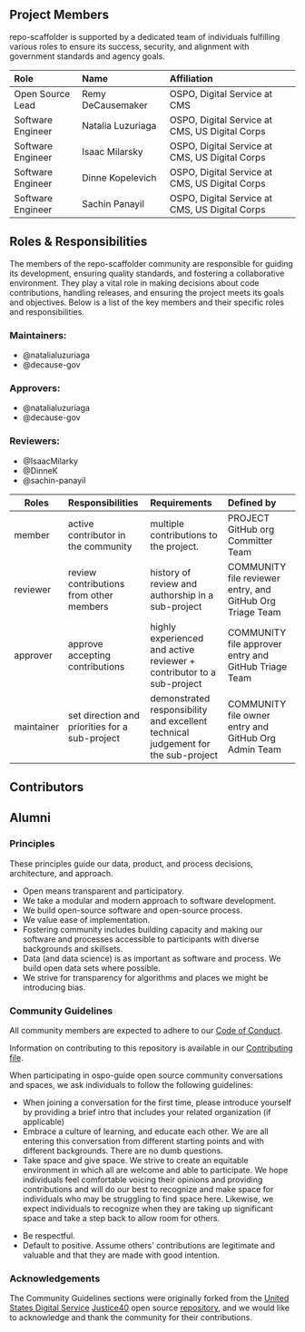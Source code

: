 ## Project Members 
<!-- TODO: Who are the points of contact in your project who are responsible/accountable for the project? This can often be an engineering or design manager or leader, who may or may not be the primary maintainers of the project. 
 Roles to include, but not limited to: Project Owner, Technical Lead, Developers/Contributors, Community Manager, Security Team, Policy Advisor, Contracting Officer's Representative, Compliance Officer, Procurement Officer --> 

repo-scaffolder is supported by a dedicated team of individuals fulfilling various roles to ensure its success, security, and alignment with government standards and agency goals.

| Role              | Name              | Affiliation                                    |
| :---------------- | :---------------- | :--------------------------------------------- |
| Open Source Lead  | Remy DeCausemaker | OSPO, Digital Service at CMS                   |
| Software Engineer | Natalia Luzuriaga | OSPO, Digital Service at CMS, US Digital Corps |
| Software Engineer | Isaac Milarsky    | OSPO, Digital Service at CMS, US Digital Corps |
| Software Engineer | Dinne Kopelevich  | OSPO, Digital Service at CMS, US Digital Corps |
| Software Engineer | Sachin Panayil    | OSPO, Digital Service at CMS, US Digital Corps |

## Roles & Responsibilities

The members of the repo-scaffolder community are responsible for guiding its development, ensuring quality standards, and fostering a collaborative environment. They play a vital role in making decisions about code contributions, handling releases, and ensuring the project meets its goals and objectives. Below is a list of the key members and their specific roles and responsibilities.

### Maintainers:

- @natalialuzuriaga
- @decause-gov

### Approvers:

- @natalialuzuriaga
- @decause-gov

### Reviewers:

- @IsaacMilarky
- @DinneK
- @sachin-panayil

| Roles      | Responsibilities                               | Requirements                                                                      | Defined by                                                |
| ---------- | :--------------------------------------------- | :-------------------------------------------------------------------------------- | :-------------------------------------------------------- |
| member     | active contributor in the community            | multiple contributions to the project.                                            | PROJECT GitHub org Committer Team                         |
| reviewer   | review contributions from other members        | history of review and authorship in a sub-project                                 | COMMUNITY file reviewer entry, and GitHub Org Triage Team |
| approver   | approve accepting contributions                | highly experienced and active reviewer + contributor to a sub-project             | COMMUNITY file approver entry and GitHub Triage Team      |
| maintainer | set direction and priorities for a sub-project | demonstrated responsibility and excellent technical judgement for the sub-project | COMMUNITY file owner entry and GitHub Org Admin Team      |
 
 ## Contributors 
<!-- Who has contributed to the project? Highlight and credit the users who have contributed to the repository. -->
 
 ## Alumni 
<!-- Who are the past maintainers or contributors who previously played significant roles in this project who are no longer actively involved? Consider including their roles and dates for context. -->
 
### Principles

These principles guide our data, product, and process decisions, architecture, and approach.

- Open means transparent and participatory.
- We take a modular and modern approach to software development.
- We build open-source software and open-source process.
- We value ease of implementation.
- Fostering community includes building capacity and making our software and processes accessible to participants with diverse backgrounds and skillsets.
- Data (and data science) is as important as software and process. We build open data sets where possible.
- We strive for transparency for algorithms and places we might be introducing bias.

### Community Guidelines

All community members are expected to adhere to our [Code of Conduct](CODE_OF_CONDUCT.md).

Information on contributing to this repository is available in our [Contributing file](CONTRIBUTING.md).

When participating in ospo-guide open source community conversations and spaces, we ask individuals to follow the following guidelines:

- When joining a conversation for the first time, please introduce yourself by providing a brief intro that includes your related organization (if applicable)
- Embrace a culture of learning, and educate each other. We are all entering this conversation from different starting points and with different backgrounds. There are no dumb questions.
- Take space and give space. We strive to create an equitable environment in which all are welcome and able to participate. We hope individuals feel comfortable voicing their opinions and providing contributions and will do our best to recognize and make space for individuals who may be struggling to find space here. Likewise, we expect individuals to recognize when they are taking up significant space and take a step back to allow room for others.
<!-- TODO: Add if your repo has a community chat - Be present when joining synchronous conversations such as our community chat. Why be here if you're not going to _be here_? -->
- Be respectful.
- Default to positive. Assume others' contributions are legitimate and valuable and that they are made with good intention.

### Acknowledgements

The Community Guidelines sections were originally forked from the [United States Digital Service](https://usds.gov) [Justice40](https://thejustice40.com) open source [repository](https://github.com/usds/justice40-tool), and we would like to acknowledge and thank the community for their contributions.
